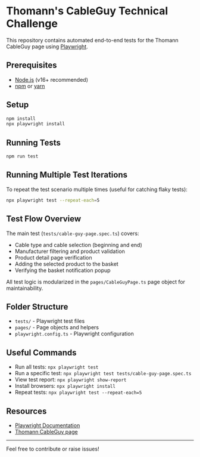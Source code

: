# Thomann's CableGuy Technical Challenge

This repository contains automated end-to-end tests for the Thomann CableGuy page using [Playwright](https://playwright.dev/).

## Prerequisites

- [Node.js](https://nodejs.org/) (v16+ recommended)
- [npm](https://www.npmjs.com/) or [yarn](https://yarnpkg.com/)

## Setup

```bash
npm install
npx playwright install
```

## Running Tests

```bash
npm run test
```

## Running Multiple Test Iterations

To repeat the test scenario multiple times (useful for catching flaky tests):

```bash
npx playwright test --repeat-each=5
```

## Test Flow Overview

The main test (`tests/cable-guy-page.spec.ts`) covers:
- Cable type and cable selection (beginning and end)
- Manufacturer filtering and product validation
- Product detail page verification
- Adding the selected product to the basket
- Verifying the basket notification popup

All test logic is modularized in the `pages/CableGuyPage.ts` page object for maintainability.

## Folder Structure

- `tests/` - Playwright test files
- `pages/` - Page objects and helpers
- `playwright.config.ts` - Playwright configuration

## Useful Commands

- Run all tests: `npx playwright test`
- Run a specific test: `npx playwright test tests/cable-guy-page.spec.ts`
- View test report: `npx playwright show-report`
- Install browsers: `npx playwright install`
- Repeat tests: `npx playwright test --repeat-each=5`

## Resources

- [Playwright Documentation](https://playwright.dev/docs/intro)
- [Thomann CableGuy page](https://www.thomann.de/intl/cableguy.html)

---

Feel free to contribute or raise issues!